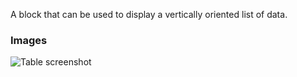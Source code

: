 A block that can be used to display a vertically oriented list of data.

### Images

![Table screenshot](https://gitlab.com/appsemble/appsemble/-/raw/0.35.8/config/assets/list.png)
